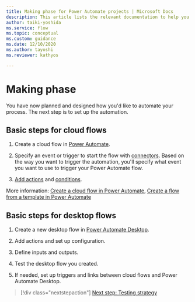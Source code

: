 ```yaml
---
title: Making phase for Power Automate projects | Microsoft Docs
description: This article lists the relevant documentation to help you set up a Power Automate cloud or desktop automation.
author: taiki-yoshida
ms.service: flow
ms.topic: conceptual
ms.custom: guidance
ms.date: 12/10/2020
ms.author: tayoshi
ms.reviewer: kathyos

---
```


# Making phase

You have now planned and designed how you'd like to automate your process.
The next step is to set up the automation.

## Basic steps for cloud flows

1.  Create a cloud flow in [Power Automate](https://flow.microsoft.com).

2. Specify an event or trigger to start the flow with
    [connectors](/connectors/). Based on the way you
    want to trigger the automation, you'll specify what event you want to use
    to trigger your Power Automate flow.

3.  [Add actions](../../multi-step-logic-flow.md) and [conditions](../../add-condition.md).

More information: [Create a cloud flow in Power Automate](../../overview-cloud.md), [Create a flow from a template in Power Automate](../../get-started-logic-template.md)

## Basic steps for desktop flows

1.  Create a new desktop flow in [Power Automate Desktop](../../desktop-flows/introduction.md).

2.  Add actions and set up configuration.

3.  Define inputs and outputs.

4.  Test the desktop flow you created.

5.  If needed, set up triggers and links between cloud flows and Power Automate Desktop.

> [!div class="nextstepaction"]
> [Next step: Testing strategy](testing-strategy.md)